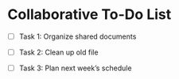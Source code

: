 # Collaborative To-Do List

- [ ] Task 1: Organize shared documents
- [ ] Task 2: Clean up old file
- [ ] Task 3: Plan next week’s schedule


